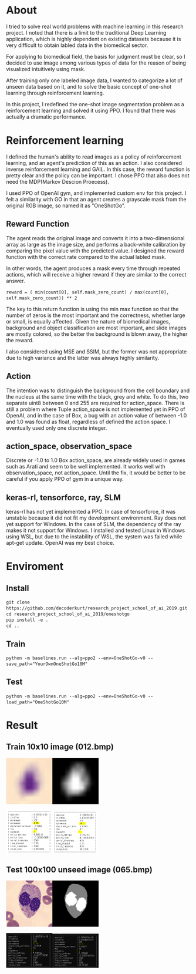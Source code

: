 # About

I tried to solve real world problems with machine learning in this research project. I noted that there is a limit to the traditional Deep Learning application, which is highly dependent on existing datasets because it is very difficult to obtain labled data in the biomedical sector.

For applying to biomedical field, the basis for judgment must be clear, so I decided to use image among various types of data for the reason of being visualized intuitively using mask.

After training only one labeled image data, I wanted to categorize a lot of unseen data based on it, and to solve the basic concept of one-shot learning through reinforcement learning.

In this project, I redefined the one-shot image segmentation problem as a reinforcement learning and solved it using PPO. I found that there was actually a dramatic performance.


# Reinforcement learning

I defined the human's ability to read images as a policy of reinforcement learning, and an agent's prediction of this as an action. I also considered inverse reinforcement learning and GAIL. In this case, the reward function is pretty clear and the policy can be important. I chose PPO that also does not need the MDP(Markov Descion Proecess).

I used PPO of OpenAI gym, and implemented custom env for this project. I felt a similarity with GO in that an agent creates a grayscale mask from the original RGB image, so named it as "OneShotGo".

## Reward Function
The agent reads the original image and converts it into a two-dimensional array as large as the image size, and performs a back-white calibration by comparing the pixel value with the predicted value. I designed the reward function with the correct rate compared to the actual labled mask. 

In other words, the agent produces a mask every time through repeated actions, which will receive a higher reward if they are similar to the correct answer.
```
reward = ( min(count[0], self.mask_zero_count) / max(count[0], self.mask_zero_count)) ** 2
```
The key to this return function is using the min max function so that the number of zeros is the most important and the correctness, whether large or small, is equally affected. Given the nature of biomedical images, background and object classification are most important, and slide images are mostly colored, so the better the background is blown away, the higher the reward.

I also considered using MSE and SSIM, but the former was not appropriate due to high variance and the latter was always highly similarity.

## Action
The intention was to distinguish the background from the cell boundary and the nucleus at the same time with the black, grey and white. To do this, two separate uint8 between 0 and 255 are required for action_space. There is still a problem where Tuple action_space is not implemented yet in PPO of OpenAI, and in the case of Box, a bug with an action value of between -1.0 and 1.0 was found as float, regardless of defined the action space. I eventually used only one discrete integer.

## action_space, observation_space
Discrete or -1.0 to 1.0 Box action_space, are already widely used in games such as Arati and seem to be well implemented. It works well  with observation_space, not action_space. Until the fix, it would be better to be careful if you apply PPO of gym in a unique way.

## keras-rl, tensorforce, ray, SLM
keras-rl has not yet implemented a PPO. In case of tensorforce, it was unstable because it did not fit my development environment. Ray does not yet support for Windows. In the case of SLM, the dependency of the ray makes it not support for Windows. I installed and tested Linux in Windows using WSL, but due to the instability of WSL, the system was failed while apt-get update. OpenAI was my best choice.

# Enviroment
## Install
```
git clone https://github.com/decoderkurt/research_project_school_of_ai_2019.git
cd research_project_school_of_ai_2019/oneshotgo
pip install -e .
cd ..
```
## Train
```
python -m baselines.run --alg=ppo2 --env=OneShotGo-v0 --save_path="YourOwnOneShotGo10M"
```
## Test
```
python -m baselines.run --alg=ppo2 --env=OneShotGo-v0 --load_path="OneShotGo10M"
```
# Result
## Train 10x10 image (012.bmp)
<img src="oneshotgo/data/012.bmp" width=25% /><img src="oneshotgo/data/012.png" width=25%  />

<img src="oneshotgo/data/result/012_10x10_not_trained.PNG" width=25% /><img src="oneshotgo/data/result/012_10x10_trained.PNG" width=25% />

## Test 100x100 unseed image (065.bmp)
<img src="oneshotgo/data/065.bmp" width=25% /><img src="oneshotgo/data/065.png" width=25%  />

<img src="oneshotgo/data/result/065_100x100_unseen_oneshot_without_oneshot.PNG" width=25%  /><img src="oneshotgo/data/result/065_100x100_unseen_oneshot.PNG" width=25% />
